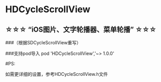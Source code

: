 # HDCycleScrollView

## ☆☆☆ “iOS图片、文字轮播器、菜单轮播” ☆☆☆
###（根据SDCycleScrollView重写）

###支持pod导入
pod 'HDCycleScrollView','~> 1.0.0'

#PS:

如需更详细的设置，参考HDCycleScrollView.h文件
